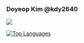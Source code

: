 ### Doyeop Kim @kdy2640

[<img src="https://img.shields.io/badge/Notion Portfolio-333333?style=flat-square&logo=Notion&logoColor=white"/>](https://www.notion.so/1449f396ff7d4b30bbf3149db3b8721b)

[![Top Languages](https://github-readme-stats.vercel.app/api/top-langs/?username=kdy2640&layout=compact)](https://github.com/kdy2640)
<!--
**kdy2640/kdy2640** is a ✨ _special_ ✨ repository because its `README.md` (this file) appears on your GitHub profile.

### 🔥 I'm interested in...
- Game Programming
- Computer Graphics
- Unity & Unreal Engine

### 💻 I can do these things...
- C/C++
- Unity/C#/WindowForm
- Python


Here are some ideas to get you started:

- 🔭 I’m currently working on ...
- 🌱 I’m currently learning ...
- 👯 I’m looking to collaborate on ...
- 🤔 I’m looking for help with ...
- 💬 Ask me about ...
- 📫 How to reach me: ...
- 😄 Pronouns: ...
- ⚡ Fun fact: ...
-->
